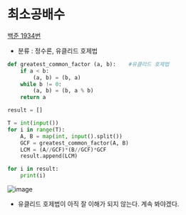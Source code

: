 # 최소공배수
[백준 1934번](https://www.acmicpc.net/problem/1934)
* 분류 : 정수론, 유클리드 호제법
```python
def greatest_common_factor (a, b):    #유클리드 호제법
    if a < b:
        (a, b) = (b, a)
    while b != 0:
        (a, b) = (b, a % b)
    return a

result = []

T = int(input())
for i in range(T):
    A, B = map(int, input().split())
    GCF = greatest_common_factor(A, B)
    LCM = (A//GCF)*(B//GCF)*GCF
    result.append(LCM)

for i in result:
    print(i)
```
![image](https://user-images.githubusercontent.com/61656046/111157476-42804780-85da-11eb-951f-973b3706779b.png)

* 유클리드 호제법이 아직 잘 이해가 되지 않는다. 계속 봐야겠다.
